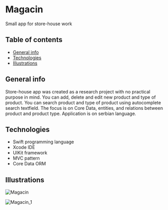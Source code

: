 # Magacin
Small app for store-house work

## Table of contents
* [General info](#general-info)
* [Technologies](#technologies)
* [Illustrations](#illustrations)

## General info
Store-house app was created as a research project with no practical purpose in mind. You can add, delete and edit new product and type of product. You can search product and type of product using autocomplete search textfield. The focus is on Core Data, entities, and relations between product and product type. Application is on serbian language.

## Technologies
* Swift programming language
* Xcode IDE
* UIKit framework
* MVC pattern
* Core Data ORM





## Illustrations
![Magacin](https://user-images.githubusercontent.com/65834374/203871064-a96a42e0-2cdb-4c0e-a735-393f2b8595ce.JPG)








![Magacin_1](https://user-images.githubusercontent.com/65834374/203872357-610cf79d-8afd-4796-8cf4-00658f33b5a5.JPG)
